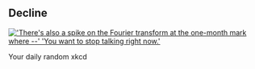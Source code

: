 ## Decline
[!['There's also a spike on the Fourier transform at the one-month mark where --' 'You want to stop talking right now.'](https://imgs.xkcd.com/comics/decline.png)](https://xkcd.com/523/ "'There's also a spike on the Fourier transform at the one-month mark where --' 'You want to stop talking right now.'")

Your daily random xkcd
